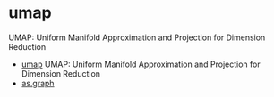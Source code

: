 ﻿# umap

UMAP: Uniform Manifold Approximation and Projection for Dimension Reduction

+ [umap](umap/umap.1) UMAP: Uniform Manifold Approximation and Projection for Dimension Reduction
+ [as.graph](umap/as.graph.1) 
